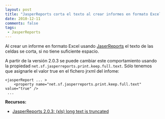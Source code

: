 ```yaml
---
layout: post
title: "JasperReports corta el texto al crear informes en formato Excel"
date: 2010-12-11
comments: false
tags:
 - JasperReports
---
```


Al crear un informe en formato Excel usando [JaserReports](http://jasperforge.org/projects/jasperreports) el texto de las celdas se corta, si no tiene suficiente espacio.

A partir de la versión 2.0.3 se puede cambiar este comportamiento usando la propiedad `net.sf.jasperreports.print.keep.full.text`. Sólo tenemos que asignarle el valor true en el fichero jrxml del infome:


	<jasperReport ... >
		<property name="net.sf.jasperreports.print.keep.full.text" value="true" />
	 ...


**Recursos:**

* [JasperReports 2.0.3: (xls) long text is truncated ](http://www.jasperforge.org/plugins/espforum/view.php?group_id=102&forumid=103&topicid=35245) 